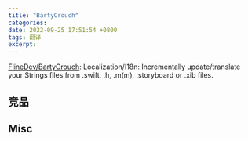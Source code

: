 ```yaml
---
title: "BartyCrouch"
categories: 
date: 2022-09-25 17:51:54 +0800
tags: 翻译
excerpt: 
---
```




[FlineDev/BartyCrouch](https://github.com/FlineDev/BartyCrouch): Localization/I18n: Incrementally update/translate your Strings files from .swift, .h, .m(m), .storyboard or .xib files.


## 竞品





## Misc




